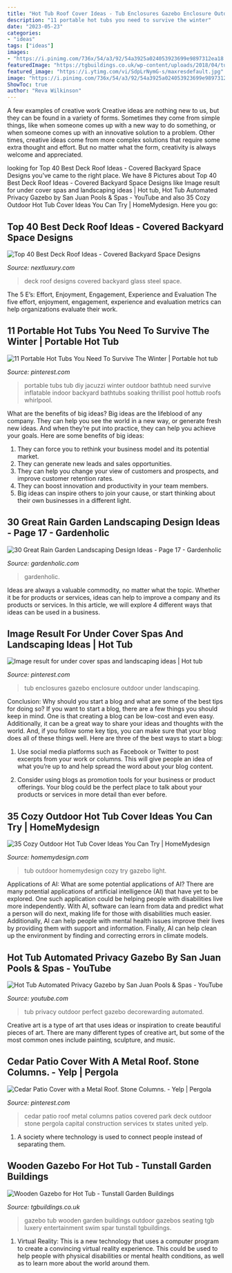 ```yaml
---
title: "Hot Tub Roof Cover Ideas - Tub Enclosures Gazebo Enclosure Outdoor Under Landscaping"
description: "11 portable hot tubs you need to survive the winter"
date: "2023-05-23"
categories:
- "ideas"
tags: ["ideas"]
images:
- "https://i.pinimg.com/736x/54/a3/92/54a3925a024053923699e9897312ea18.jpg"
featuredImage: "https://tgbuildings.co.uk/wp-content/uploads/2018/04/tunstall-garden-buildings-gazebo-8.jpg"
featured_image: "https://i.ytimg.com/vi/SdpLrNymG-s/maxresdefault.jpg"
image: "https://i.pinimg.com/736x/54/a3/92/54a3925a024053923699e9897312ea18.jpg"
ShowToc: true
author: "Reva Wilkinson"
---
```



A few examples of creative work
Creative ideas are nothing new to us, but they can be found in a variety of forms. Sometimes they come from simple things, like when someone comes up with a new way to do something, or when someone comes up with an innovative solution to a problem. Other times, creative ideas come from more complex solutions that require some extra thought and effort. But no matter what the form, creativity is always welcome and appreciated.

	

		
looking for Top 40 Best Deck Roof Ideas - Covered Backyard Space Designs you've came to the right place. We have 8 Pictures about Top 40 Best Deck Roof Ideas - Covered Backyard Space Designs like Image result for under cover spas and landscaping ideas | Hot tub, Hot Tub Automated Privacy Gazebo by San Juan Pools &amp; Spas - YouTube and also 35 Cozy Outdoor Hot Tub Cover Ideas You Can Try | HomeMydesign. Here you go:
		
    
## Top 40 Best Deck Roof Ideas - Covered Backyard Space Designs

<img loading=lazy src="http://nextluxury.com/wp-content/uploads/good-ideas-for-deck-roof-glass-and-steel-windows.jpg" onerror="this.onerror=null;this.src='https://tse1.mm.bing.net/th?id=OIP.1cH4dSlqbMocbB9QJhfCawHaFj&amp;pid=15.1';" alt="Top 40 Best Deck Roof Ideas - Covered Backyard Space Designs">

_Source: nextluxury.com_

>deck roof designs covered backyard glass steel space. 

	

The 5 E’s: Effort, Enjoyment, Engagement, Experience and Evaluation
The five effort, enjoyment, engagement, experience and evaluation metrics can help organizations evaluate their work.

    
## 11 Portable Hot Tubs You Need To Survive The Winter | Portable Hot Tub

<img loading=lazy src="https://i.pinimg.com/736x/54/a3/92/54a3925a024053923699e9897312ea18.jpg" onerror="this.onerror=null;this.src='https://tse1.mm.bing.net/th?id=OIP.tMc4G23V4R8n8n30mg1K7AHaHa&amp;pid=15.1';" alt="11 Portable Hot Tubs You Need To Survive The Winter | Portable hot tub">

_Source: pinterest.com_

>portable tubs tub diy jacuzzi winter outdoor bathtub need survive inflatable indoor backyard bathtubs soaking thrillist pool hottub roofs whirlpool. 

	

What are the benefits of big ideas?
Big ideas are the lifeblood of any company. They can help you see the world in a new way, or generate fresh new ideas. And when they’re put into practice, they can help you achieve your goals. Here are some benefits of big ideas: 
1. They can force you to rethink your business model and its potential market.
2. They can generate new leads and sales opportunities.
3. They can help you change your view of customers and prospects, and improve customer retention rates. 
4. They can boost innovation and productivity in your team members. 
5. Big ideas can inspire others to join your cause, or start thinking about their own businesses in a different light. 

    
## 30 Great Rain Garden Landscaping Design Ideas - Page 17 - Gardenholic

<img loading=lazy src="https://gardenholic.com/wp-content/uploads/2019/12/rain-garden-design-ideas17.jpg" onerror="this.onerror=null;this.src='https://tse2.mm.bing.net/th?id=OIP.EeSmzryh6UePLTz4a_AnCwHaLH&amp;pid=15.1';" alt="30 Great Rain Garden Landscaping Design Ideas - Page 17 - Gardenholic">

_Source: gardenholic.com_

>gardenholic. 

	

Ideas are always a valuable commodity, no matter what the topic. Whether it be for products or services, ideas can help to improve a company and its products or services. In this article, we will explore 4 different ways that ideas can be used in a business.

    
## Image Result For Under Cover Spas And Landscaping Ideas | Hot Tub

<img loading=lazy src="https://i.pinimg.com/736x/57/3d/45/573d450f1ac553d758a275f131f05856--hot-tub-enclosures-hot-tub-enclosure-ideas.jpg" onerror="this.onerror=null;this.src='https://tse2.mm.bing.net/th?id=OIP.MJNUB3M4-VUjKCHyYQEIPwHaFi&amp;pid=15.1';" alt="Image result for under cover spas and landscaping ideas | Hot tub">

_Source: pinterest.com_

>tub enclosures gazebo enclosure outdoor under landscaping. 

	

Conclusion: Why should you start a blog and what are some of the best tips for doing so?
If you want to start a blog, there are a few things you should keep in mind. One is that creating a blog can be low-cost and even easy. Additionally, it can be a great way to share your ideas and thoughts with the world. And, if you follow some key tips, you can make sure that your blog does all of these things well. Here are three of the best ways to start a blog:
1. Use social media platforms such as Facebook or Twitter to post excerpts from your work or columns. This will give people an idea of what you’re up to and help spread the word about your blog content.

2. Consider using blogs as promotion tools for your business or product offerings. Your blog could be the perfect place to talk about your products or services in more detail than ever before.

    
## 35 Cozy Outdoor Hot Tub Cover Ideas You Can Try | HomeMydesign

<img loading=lazy src="http://homemydesign.com/wp-content/uploads/2019/06/outdoor-hot-tub-gazebo-cover-ideas.jpg" onerror="this.onerror=null;this.src='https://tse3.mm.bing.net/th?id=OIP.wGpNw0GzeYEuWTAkAhQB-wHaJ4&amp;pid=15.1';" alt="35 Cozy Outdoor Hot Tub Cover Ideas You Can Try | HomeMydesign">

_Source: homemydesign.com_

>tub outdoor homemydesign cozy try gazebo light. 

	

Applications of AI: What are some potential applications of AI?
There are many potential applications of artificial intelligence (AI) that have yet to be explored. One such application could be helping people with disabilities live more independently. With AI, software can learn from data and predict what a person will do next, making life for those with disabilities much easier. Additionally, AI can help people with mental health issues improve their lives by providing them with support and information. Finally, AI can help clean up the environment by finding and correcting errors in climate models.

    
## Hot Tub Automated Privacy Gazebo By San Juan Pools &amp; Spas - YouTube

<img loading=lazy src="https://i.ytimg.com/vi/SdpLrNymG-s/maxresdefault.jpg" onerror="this.onerror=null;this.src='https://tse4.mm.bing.net/th?id=OIP.WUi3NHsHDKXZMz9gvgyo9QHaEK&amp;pid=15.1';" alt="Hot Tub Automated Privacy Gazebo by San Juan Pools &amp; Spas - YouTube">

_Source: youtube.com_

>tub privacy outdoor perfect gazebo decorewarding automated. 

	

Creative art is a type of art that uses ideas or inspiration to create beautiful pieces of art. There are many different types of creative art, but some of the most common ones include painting, sculpture, and music.

    
## Cedar Patio Cover With A Metal Roof. Stone Columns. - Yelp | Pergola

<img loading=lazy src="https://i.pinimg.com/736x/45/c4/e9/45c4e91f960e1418189b9a30e99b3bee.jpg" onerror="this.onerror=null;this.src='https://tse2.mm.bing.net/th?id=OIP.NNU905jGE72ZIv0tIP4SJAHaEK&amp;pid=15.1';" alt="Cedar Patio Cover with a Metal Roof. Stone Columns. - Yelp | Pergola">

_Source: pinterest.com_

>cedar patio roof metal columns patios covered park deck outdoor stone pergola capital construction services tx states united yelp. 

	

1. A society where technology is used to connect people instead of separating them.

    
## Wooden Gazebo For Hot Tub - Tunstall Garden Buildings

<img loading=lazy src="https://tgbuildings.co.uk/wp-content/uploads/2018/04/tunstall-garden-buildings-gazebo-8.jpg" onerror="this.onerror=null;this.src='https://tse3.mm.bing.net/th?id=OIP.SIb9RKG0pZ6Zrm3v0OgjYgHaFj&amp;pid=15.1';" alt="Wooden Gazebo for Hot Tub - Tunstall Garden Buildings">

_Source: tgbuildings.co.uk_

>gazebo tub wooden garden buildings outdoor gazebos seating tgb luxery entertainment swim spar tunstall tgbuildings. 

	

1. Virtual Reality: This is a new technology that uses a computer program to create a convincing virtual reality experience. This could be used to help people with physical disabilities or mental health conditions, as well as to learn more about the world around them. 

